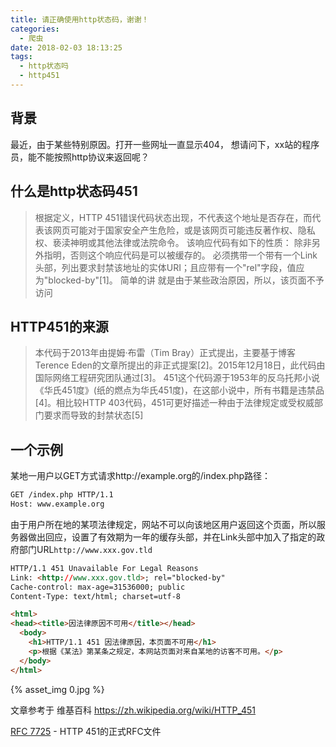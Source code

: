 ```yaml
---
title: 请正确使用http状态码，谢谢！
categories:
  - 爬虫
date: 2018-02-03 18:13:25
tags:
  - http状态吗
  - http451
---
```


## 背景
最近，由于某些特别原因。打开一些网址一直显示404，
想请问下，xx站的程序员，能不能按照http协议来返回呢？

## 什么是http状态码451
> 根据定义，HTTP 451错误代码状态出现，不代表这个地址是否存在，而代表该网页可能对于国家安全产生危险，或是该网页可能违反著作权、隐私权、亵渎神明或其他法律或法院命令。
该响应代码有如下的性质：
除非另外指明，否则这个响应代码是可以被缓存的。
必须携带一个带有一个Link头部，列出要求封禁该地址的实体URI；且应带有一个"rel"字段，值应为"blocked-by"[1]。
简单的讲 就是由于某些政治原因，所以，该页面不予访问

## HTTP451的来源
> 本代码于2013年由提姆·布雷（Tim Bray）正式提出，主要基于博客Terence Eden的文章所提出的非正式提案[2]。2015年12月18日，此代码由国际网络工程研究团队通过[3]。
451这个代码源于1953年的反乌托邦小说《华氏451度》(纸的燃点为华氏451度)，在这部小说中，所有书籍是违禁品[4]。相比较HTTP 403代码，451可更好描述一种由于法律规定或受权威部门要求而导致的封禁状态[5]

## 一个示例
某地一用户以GET方式请求http://example.org的/index.php路径：

```html
GET /index.php HTTP/1.1
Host: www.example.org
```
由于用户所在地的某项法律规定，网站不可以向该地区用户返回这个页面，所以服务器做出回应，设置了有效期为一年的缓存头部，并在Link头部中加入了指定的政府部门URL`http://www.xxx.gov.tld`
```html
HTTP/1.1 451 Unavailable For Legal Reasons
Link: <http://www.xxx.gov.tld>; rel="blocked-by"
Cache-control: max-age=31536000; public
Content-Type: text/html; charset=utf-8

<html>
<head><title>因法律原因不可用</title></head>
  <body>
    <h1>HTTP/1.1 451 因法律原因，本页面不可用</h1>
    <p>根据《某法》第某条之规定，本网站页面对来自某地的访客不可用。</p>
  </body>
</html>
```
{% asset_img 0.jpg  %}

文章参考于 维基百科 https://zh.wikipedia.org/wiki/HTTP_451

[RFC 7725](https://tools.ietf.org/html/rfc7725) - HTTP 451的正式RFC文件


